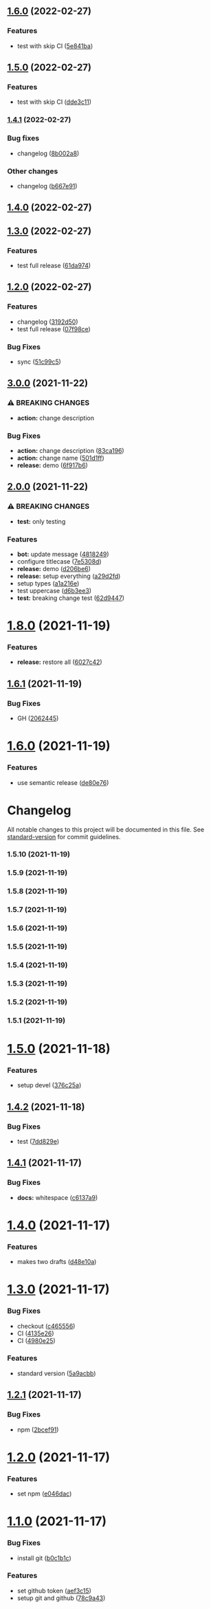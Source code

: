 ## [1.6.0](https://github.com/guilhermetod/semantic-release-notes-preview-test/compare/v1.5.0...v1.6.0) (2022-02-27)


### Features

* test with skip CI ([5e841ba](https://github.com/guilhermetod/semantic-release-notes-preview-test/commit/5e841babf5ad9d58f1d08ad271e08d4393d0f5d6))

## [1.5.0](https://github.com/guilhermetod/semantic-release-notes-preview-test/compare/v1.4.1...v1.5.0) (2022-02-27)


### Features

* test with skip CI ([dde3c11](https://github.com/guilhermetod/semantic-release-notes-preview-test/commit/dde3c11761a9018e9d85a82eaed80710816e6fa1))

### [1.4.1](https://github.com/guilhermetod/semantic-release-notes-preview-test/compare/v1.4.0...v1.4.1) (2022-02-27)


### Bug fixes

* changelog ([8b002a8](https://github.com/guilhermetod/semantic-release-notes-preview-test/commit/8b002a82e54dc36dce8d206fde212ec5abed26b1))


### Other changes

* changelog ([b667e91](https://github.com/guilhermetod/semantic-release-notes-preview-test/commit/b667e91b7afa6a8710e06fd7aea3c4de7fd0698f))

## [1.4.0](https://github.com/guilhermetod/semantic-release-notes-preview-test/compare/v1.3.0...v1.4.0) (2022-02-27)

## [1.3.0](https://github.com/guilhermetod/semantic-release-notes-preview-test/compare/v1.2.0...v1.3.0) (2022-02-27)


### Features

* test full release ([61da974](https://github.com/guilhermetod/semantic-release-notes-preview-test/commit/61da97488fa1805f2a0a3a4be196d74637c17e2b))

## [1.2.0](https://github.com/guilhermetod/semantic-release-notes-preview-test/compare/v1.1.0...v1.2.0) (2022-02-27)


### Features

* changelog ([3192d50](https://github.com/guilhermetod/semantic-release-notes-preview-test/commit/3192d505f4cc126127c55cd32e3d0c05d4cd78ef))
* test full release ([07f98ce](https://github.com/guilhermetod/semantic-release-notes-preview-test/commit/07f98ce182578150dffdfee1a2afde65f6dc4fdd))


### Bug Fixes

* sync ([51c99c5](https://github.com/guilhermetod/semantic-release-notes-preview-test/commit/51c99c5fca59af32a1a75d7abe583cdc5cbef897))

## [3.0.0](https://github.com/guilhermetod/standard-release-tests/compare/v2.0.0...v3.0.0) (2021-11-22)


### ⚠ BREAKING CHANGES

* **action:** change description

### Bug Fixes

* **action:** change description ([83ca196](https://github.com/guilhermetod/standard-release-tests/commit/83ca196e255bcf4070facce564d85398910ee0af))
* **action:** change name ([501d1ff](https://github.com/guilhermetod/standard-release-tests/commit/501d1ff1fc6af2c4af34879bd1254faa05d14e6f))
* **release:** demo ([6f917b6](https://github.com/guilhermetod/standard-release-tests/commit/6f917b621c4b8db27adead068e1ef56d4939c7f6))

## [2.0.0](https://github.com/guilhermetod/standard-release-tests/compare/v1.8.0...v2.0.0) (2021-11-22)


### ⚠ BREAKING CHANGES

* **test:** only testing

### Features

* **bot:** update message ([4818249](https://github.com/guilhermetod/standard-release-tests/commit/481824952864518f8df36ee41eff825c48bbd32b))
* configure titlecase ([7e5308d](https://github.com/guilhermetod/standard-release-tests/commit/7e5308d0c88b4867a9580b496fcc082478a00b53))
* **release:** demo ([d206be6](https://github.com/guilhermetod/standard-release-tests/commit/d206be606075b1880862592e3744542414b171b5))
* **release:** setup everything ([a29d2fd](https://github.com/guilhermetod/standard-release-tests/commit/a29d2fd745b48fc0cafc5f972cfc36da4f706422))
* setup types ([a1a216e](https://github.com/guilhermetod/standard-release-tests/commit/a1a216e707481c86d384a5eff2e4087493cd15a2))
* test uppercase ([d6b3ee3](https://github.com/guilhermetod/standard-release-tests/commit/d6b3ee3d24c422f38b90c135175e6cacd625e4ee))
* **test:** breaking change test ([62d9447](https://github.com/guilhermetod/standard-release-tests/commit/62d944755ffcaa6f465fe35c872c1b655951b49f))

# [1.8.0](https://github.com/guilhermetod/standard-release-tests/compare/v1.7.0...v1.8.0) (2021-11-19)


### Features

* **release:** restore all ([6027c42](https://github.com/guilhermetod/standard-release-tests/commit/6027c4234cdd319b21ef8527e21bd1d3bfa5d1e4))

## [1.6.1](https://github.com/guilhermetod/standard-release-tests/compare/v1.6.0...v1.6.1) (2021-11-19)


### Bug Fixes

* GH ([2062445](https://github.com/guilhermetod/standard-release-tests/commit/2062445ca0c09e9243abddb7b156c5adebf4499a))

# [1.6.0](https://github.com/guilhermetod/standard-release-tests/compare/v1.5.10...v1.6.0) (2021-11-19)


### Features

* use semantic release ([de80e76](https://github.com/guilhermetod/standard-release-tests/commit/de80e7612b98c5c111d2ff96f75f8bf640aa78d4))

# Changelog

All notable changes to this project will be documented in this file. See [standard-version](https://github.com/conventional-changelog/standard-version) for commit guidelines.

### 1.5.10 (2021-11-19)

### 1.5.9 (2021-11-19)

### 1.5.8 (2021-11-19)

### 1.5.7 (2021-11-19)

### 1.5.6 (2021-11-19)

### 1.5.5 (2021-11-19)

### 1.5.4 (2021-11-19)

### 1.5.3 (2021-11-19)

### 1.5.2 (2021-11-19)

### 1.5.1 (2021-11-19)

# [1.5.0](https://github.com/guilhermetod/standard-release-tests/compare/v1.4.2...v1.5.0) (2021-11-18)


### Features

* setup devel ([376c25a](https://github.com/guilhermetod/standard-release-tests/commit/376c25a6ab50b9be4ed0c94ad58d291fffc2c38c))

## [1.4.2](https://github.com/guilhermetod/standard-release-tests/compare/v1.4.1...v1.4.2) (2021-11-18)


### Bug Fixes

* test ([7dd829e](https://github.com/guilhermetod/standard-release-tests/commit/7dd829e614c61ba1a7f15630a53208a2de29b3ee))

## [1.4.1](https://github.com/guilhermetod/standard-release-tests/compare/v1.4.0...v1.4.1) (2021-11-17)


### Bug Fixes

* **docs:** whitespace ([c6137a9](https://github.com/guilhermetod/standard-release-tests/commit/c6137a907a938581880d13ad1dba5d1036aee782))

# [1.4.0](https://github.com/guilhermetod/standard-release-tests/compare/v1.3.0...v1.4.0) (2021-11-17)


### Features

* makes two drafts ([d48e10a](https://github.com/guilhermetod/standard-release-tests/commit/d48e10acb120ff081edc952293fdebf994283e01))

# [1.3.0](https://github.com/guilhermetod/standard-release-tests/compare/v1.2.1...v1.3.0) (2021-11-17)


### Bug Fixes

* checkout ([c465556](https://github.com/guilhermetod/standard-release-tests/commit/c465556c4f8c1c7cc29aa400862a4932180455ae))
* CI ([4135e26](https://github.com/guilhermetod/standard-release-tests/commit/4135e268ac419a56d0f67982c5fa97235ba75d67))
* CI ([4980e25](https://github.com/guilhermetod/standard-release-tests/commit/4980e254cb86db31ee2cf9ba31a4b069a3bfea8b))


### Features

* standard version ([5a9acbb](https://github.com/guilhermetod/standard-release-tests/commit/5a9acbbed25e67ff2718ed558f7ba735f5b92482))

## [1.2.1](https://github.com/guilhermetod/standard-release-tests/compare/v1.2.0...v1.2.1) (2021-11-17)


### Bug Fixes

* npm ([2bcef91](https://github.com/guilhermetod/standard-release-tests/commit/2bcef91bda3bf9368357d7222d212bdd9c7a1992))

# [1.2.0](https://github.com/guilhermetod/standard-release-tests/compare/v1.1.0...v1.2.0) (2021-11-17)


### Features

* set npm ([e046dac](https://github.com/guilhermetod/standard-release-tests/commit/e046dacdee6ec53f862cea1db439ef592b4486fe))

# [1.1.0](https://github.com/guilhermetod/standard-release-tests/compare/v1.0.0...v1.1.0) (2021-11-17)


### Bug Fixes

* install git ([b0c1b1c](https://github.com/guilhermetod/standard-release-tests/commit/b0c1b1c31dcb031cff22d7f5fb810ecfd85b5e9d))


### Features

* set github token ([aef3c15](https://github.com/guilhermetod/standard-release-tests/commit/aef3c15334489d69e10781faa8beb106d94fbcd8))
* setup git and github ([78c9a43](https://github.com/guilhermetod/standard-release-tests/commit/78c9a4397bc47b11ee15b5a503a36418e24227d0))

